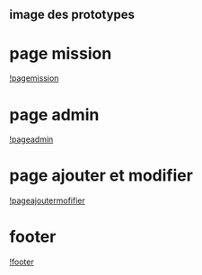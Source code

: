 ## image des prototypes

# page mission
[!pagemission](../image-prototype/image-page-missiom.png)

# page admin
[!pageadmin](../image-prototype/image-page-admin.png)

# page ajouter et modifier
[!pageajoutermofifier](../iamge-prototype/image-ajouter-et-mofifier.png)

# footer
[!footer](../image-prototype/image-footer.png)